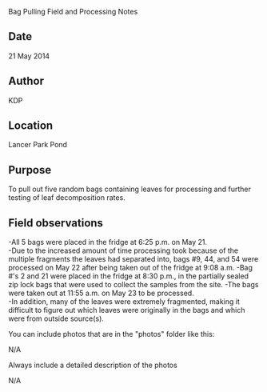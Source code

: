 Bag Pulling Field and Processing Notes

## Date

21 May 2014

## Author

KDP

## Location

Lancer Park Pond

## Purpose

To pull out five random bags containing leaves for processing and further testing of leaf decomposition rates.

## Field observations

-All 5 bags were placed in the fridge at 6:25 p.m. on May 21.  
-Due to the increased amount of time processing took because of the multiple fragments the leaves had separated into, bags #9, 44, and 54 were processed on May 22 after being taken out of the fridge at 9:08 a.m. 
	-Bag #'s 2 and 21 were placed in the fridge at 8:30 p.m., in the partially sealed zip lock bags that were used to collect the samples from the site. 
	-The bags were taken out at 11:55 a.m. on May 23 to be processed.   
-In addition, many of the leaves were extremely fragmented, making it difficult to figure out which leaves were originally in the bags and which were from outside source(s).

You can include photos that are in the "photos" folder like this:

N/A

Always include a detailed description of the photos

N/A
